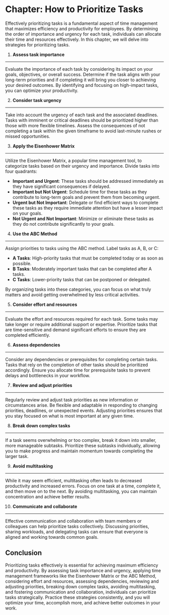 Chapter: How to Prioritize Tasks
================================

Effectively prioritizing tasks is a fundamental aspect of time management that maximizes efficiency and productivity for employees. By determining the order of importance and urgency for each task, individuals can allocate their time and resources effectively. In this chapter, we will delve into strategies for prioritizing tasks.

1. **Assess task importance**
-----------------------------

Evaluate the importance of each task by considering its impact on your goals, objectives, or overall success. Determine if the task aligns with your long-term priorities and if completing it will bring you closer to achieving your desired outcomes. By identifying and focusing on high-impact tasks, you can optimize your productivity.

2. **Consider task urgency**
----------------------------

Take into account the urgency of each task and the associated deadlines. Tasks with imminent or critical deadlines should be prioritized higher than those with more flexible timelines. Assess the consequences of not completing a task within the given timeframe to avoid last-minute rushes or missed opportunities.

3. **Apply the Eisenhower Matrix**
----------------------------------

Utilize the Eisenhower Matrix, a popular time management tool, to categorize tasks based on their urgency and importance. Divide tasks into four quadrants:

* **Important and Urgent**: These tasks should be addressed immediately as they have significant consequences if delayed.
* **Important but Not Urgent**: Schedule time for these tasks as they contribute to long-term goals and prevent them from becoming urgent.
* **Urgent but Not Important**: Delegate or find efficient ways to complete these tasks as they require immediate attention but have a lesser impact on your goals.
* **Not Urgent and Not Important**: Minimize or eliminate these tasks as they do not contribute significantly to your goals.

4. **Use the ABC Method**
-------------------------

Assign priorities to tasks using the ABC method. Label tasks as A, B, or C:

* **A Tasks**: High-priority tasks that must be completed today or as soon as possible.
* **B Tasks**: Moderately important tasks that can be completed after A tasks.
* **C Tasks**: Lower-priority tasks that can be postponed or delegated.

By organizing tasks into these categories, you can focus on what truly matters and avoid getting overwhelmed by less critical activities.

5. **Consider effort and resources**
------------------------------------

Evaluate the effort and resources required for each task. Some tasks may take longer or require additional support or expertise. Prioritize tasks that are time-sensitive and demand significant efforts to ensure they are completed efficiently.

6. **Assess dependencies**
--------------------------

Consider any dependencies or prerequisites for completing certain tasks. Tasks that rely on the completion of other tasks should be prioritized accordingly. Ensure you allocate time for prerequisite tasks to prevent delays and bottlenecks in your workflow.

7. **Review and adjust priorities**
-----------------------------------

Regularly review and adjust task priorities as new information or circumstances arise. Be flexible and adaptable in responding to changing priorities, deadlines, or unexpected events. Adjusting priorities ensures that you stay focused on what is most important at any given time.

8. **Break down complex tasks**
-------------------------------

If a task seems overwhelming or too complex, break it down into smaller, more manageable subtasks. Prioritize these subtasks individually, allowing you to make progress and maintain momentum towards completing the larger task.

9. **Avoid multitasking**
-------------------------

While it may seem efficient, multitasking often leads to decreased productivity and increased errors. Focus on one task at a time, complete it, and then move on to the next. By avoiding multitasking, you can maintain concentration and achieve better results.

10. **Communicate and collaborate**
-----------------------------------

Effective communication and collaboration with team members or colleagues can help prioritize tasks collectively. Discussing priorities, sharing workloads, and delegating tasks can ensure that everyone is aligned and working towards common goals.

Conclusion
----------

Prioritizing tasks effectively is essential for achieving maximum efficiency and productivity. By assessing task importance and urgency, applying time management frameworks like the Eisenhower Matrix or the ABC Method, considering effort and resources, assessing dependencies, reviewing and adjusting priorities, breaking down complex tasks, avoiding multitasking, and fostering communication and collaboration, individuals can prioritize tasks strategically. Practice these strategies consistently, and you will optimize your time, accomplish more, and achieve better outcomes in your work.
